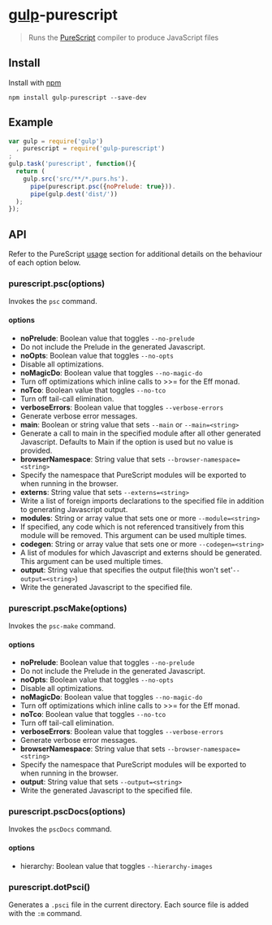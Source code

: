 # [gulp](https://github.com/wearefractal/gulp)-purescript

> Runs the [PureScript](http://www.purescript.org) compiler to produce JavaScript files

## Install

Install with [npm](https://npmjs.org/package/gulp-purescript)

```
npm install gulp-purescript --save-dev
```

## Example

```js
var gulp = require('gulp')
  , purescript = require('gulp-purescript')
;
gulp.task('purescript', function(){
  return (
    gulp.src('src/**/*.purs.hs').
      pipe(purescript.psc({noPrelude: true})).
      pipe(gulp.dest('dist/'))
  );
});
```

## API

Refer to the PureScript [usage](http://docs.purescript.org/en/latest/start.html#compiler-usage) section for additional details on the behaviour of each option below.

### purescript.psc(options)

Invokes the `psc` command.

#### options

 - **noPrelude**: Boolean value that toggles `--no-prelude`
  -  Do not include the Prelude in the generated Javascript.
 - **noOpts**: Boolean value that toggles `--no-opts`
  - Disable all optimizations.
 - **noMagicDo**: Boolean value that toggles `--no-magic-do`
  - Turn off optimizations which inline calls to >>= for the Eff monad.
 - **noTco**: Boolean value that toggles `--no-tco`
  - Turn off tail-call elimination.
 - **verboseErrors**: Boolean value that toggles `--verbose-errors`
  - Generate verbose error messages.
 - **main**: Boolean or string value that sets `--main` or `--main=<string>`
  - Generate a call to main in the specified module after all other generated Javascript. Defaults to Main if the option is used but no value is provided.
 - **browserNamespace**: String value that sets `--browser-namespace=<string>`
  - Specify the namespace that PureScript modules will be exported to when running in the browser.
 - **externs**: String value that sets `--externs=<string>`
  - Write a list of foreign imports declarations to the specified file in addition to generating Javascript output.
 - **modules**: String or array value that sets one or more `--module=<string>`
  - If specified, any code which is not referenced transitively from this module will be removed. This argument can be used multiple times.
 - **codegen**: String or array value that sets one or more `--codegen=<string>`
  - A list of modules for which Javascript and externs should be generated. This argument can be used multiple times.
 - **output**: String value that specifies the output file(this won't set'`--output=<string>`)
  - Write the generated Javascript to the specified file.

### purescript.pscMake(options)

Invokes the `psc-make` command.

#### options

 - **noPrelude**: Boolean value that toggles `--no-prelude`
  - Do not include the Prelude in the generated Javascript.
 - **noOpts**: Boolean value that toggles `--no-opts`
  - Disable all optimizations.
 - **noMagicDo**: Boolean value that toggles `--no-magic-do`
  - Turn off optimizations which inline calls to >>= for the Eff monad.
 - **noTco**: Boolean value that toggles `--no-tco`
  - Turn off tail-call elimination.
 - **verboseErrors**: Boolean value that toggles `--verbose-errors`
  - Generate verbose error messages.
 - **browserNamespace**: String value that sets `--browser-namespace=<string>`
  - Specify the namespace that PureScript modules will be exported to when running in the browser.
 - **output**: String value that sets `--output=<string>`
  - Write the generated Javascript to the specified file.

### purescript.pscDocs(options)

Invokes the `pscDocs` command.

#### options

 - hierarchy: Boolean value that toggles `--hierarchy-images`

### purescript.dotPsci()

Generates a `.psci` file in the current directory. Each source file is
added with the `:m` command.
